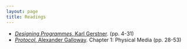 ```yaml
---
layout: page
title: Readings
---
```


 * [_Designing Programmes_, Karl Gerstner](https://dl.dropboxusercontent.com/u/2100102/parsons-cc/spring-2015/Gerstner_Designing-Programmes.pdf). (pp. 4-31)
 * [_Protocol_, Alexander Galloway](https://dl.dropboxusercontent.com/u/2100102/parsons-cc/spring-2015/GALLOWAY-Alexander.-Protocol-Ch1.pdf). Chapter 1: Physical Media (pp. 28-53)
